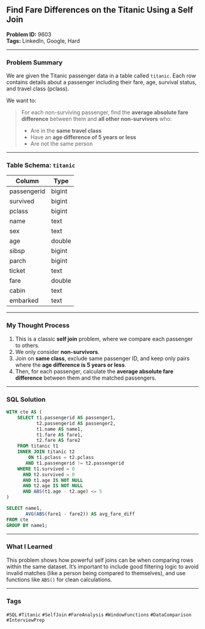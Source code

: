 ## Find Fare Differences on the Titanic Using a Self Join

**Problem ID:** 9603  
**Tags:** LinkedIn, Google, Hard  


---

### Problem Summary

We are given the Titanic passenger data in a table called `titanic`. Each row contains details about a passenger including their fare, age, survival status, and travel class (pclass).

We want to:
> For each non-surviving passenger, find the **average absolute fare difference** between them and **all other non-survivors** who:
> - Are in the **same travel class**
> - Have an **age difference of 5 years or less**
> - Are not the same person

---

### Table Schema: `titanic`

| Column       | Type   |
|--------------|--------|
| passengerid  | bigint |
| survived     | bigint |
| pclass       | bigint |
| name         | text   |
| sex          | text   |
| age          | double |
| sibsp        | bigint |
| parch        | bigint |
| ticket       | text   |
| fare         | double |
| cabin        | text   |
| embarked     | text   |

---

### My Thought Process

1. This is a classic **self join** problem, where we compare each passenger to others.
2. We only consider **non-survivors**.
3. Join on **same class**, exclude same passenger ID, and keep only pairs where the **age difference is 5 years or less**.
4. Then, for each passenger, calculate the **average absolute fare difference** between them and the matched passengers.

---

### SQL Solution

```sql
WITH cte AS (
    SELECT t1.passengerid AS passenger1,
           t2.passengerid AS passenger2,
           t1.name AS name1,
           t1.fare AS fare1,
           t2.fare AS fare2
    FROM titanic t1
    INNER JOIN titanic t2
        ON t1.pclass = t2.pclass
       AND t1.passengerid != t2.passengerid
    WHERE t1.survived = 0
      AND t2.survived = 0
      AND t1.age IS NOT NULL
      AND t2.age IS NOT NULL
      AND ABS(t1.age - t2.age) <= 5
)

SELECT name1,
       AVG(ABS(fare1 - fare2)) AS avg_fare_diff
FROM cte
GROUP BY name1;
```

---

### What I Learned

This problem shows how powerful self joins can be when comparing rows within the same dataset. It’s important to include good filtering logic to avoid invalid matches (like a person being compared to themselves), and use functions like `ABS()` for clean calculations.

---

### Tags
`#SQL` `#Titanic` `#SelfJoin` `#FareAnalysis` `#WindowFunctions` `#DataComparison` `#InterviewPrep`
